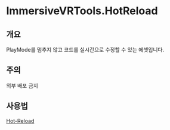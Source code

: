 # ImmersiveVRTools.HotReload

## 개요
PlayMode를 멈추지 않고 코드를 실시간으로 수정할 수 있는 에셋입니다.

## 주의
외부 배포 금지

## 사용법
[Hot-Reload](https://jira.com2us.com/wiki/display/C2U2VR/Hot-Reload)